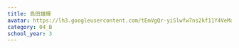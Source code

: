 ```yaml
---
title: 島田雄輝
avatar: https://lh3.googleusercontent.com/tEmVgQr-yiSlwfw7ns2kf11Y4VeMapoQ3KqBFcelX4Dzg1S0B6ZP0rE1p7A9sltg1s6_nW9bzft4lsdwmAB6qc5QNyFkATIeS5dKK_bYDetsdtPUDm5-pqSx-uAPaowE0ZQt7c0VIB-97vOXSK9Fg7S61pP9T1J8D8knltLDkFkrDZ0HS4GOF2cfhjPydlck6eydSL_fU6uEYkBcWoG30GM1T08eZuEJuFZrFyUovcmBW4UY_E7ME3Z90dEkQDbs4rZaH6unynuYgYzo4yM3dOkgu8XdFP5Ixyj4gmzQptlAuyTcdLFLDVBfYKSSlKgDwbgErXbkvHTH_g9kfsRoeKuf2ZdpPFcRxwPVPKs-cv0mFZxf11SKMZuFaaYV3mi3lb0OtCVZUbPXgIIWpg5V5fYPX8xFwYF7dah5cnJXoy1mEZML3Ob24axkHf_TFQWMz07e97dYhAPszPauoO9pDOGzPh9IMdvsl21rsF0gkVYDgaCu5vtDgRT5dgIiYwBu5rWwtN6JQVs58xX9YM9eFuwu4jFJTM4maU-h5Woze7If9gP-6ivRv6m6j1KkrWst5Q0uM4tk55A0A21pekb8838wmrhfgCkuPqyxMj_BKgRIaOKYYgn_18XL9TdGF-TKwSQ0oKLqn1rOFSkM4NL8GSptXZWgStJrF44ZrJcyRA=p-s300
category: 04_B
school_year: 3
---
```


